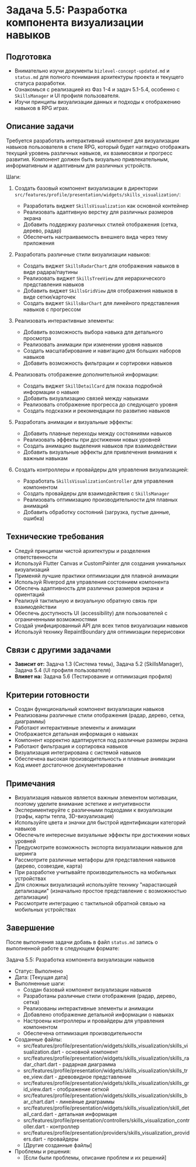 # Задача 5.5: Разработка компонента визуализации навыков

## Подготовка
- Внимательно изучи документы `bizlevel-concept-updated.md` и `status.md` для полного понимания архитектуры проекта и текущего статуса разработки.
- Ознакомься с реализацией из Фаз 1-4 и задач 5.1-5.4, особенно с `SkillsManager` и UI профиля пользователя.
- Изучи принципы визуализации данных и подходы к отображению навыков в RPG играх.

## Описание задачи
Требуется разработать интерактивный компонент для визуализации навыков пользователя в стиле RPG, который будет наглядно отображать текущий уровень различных навыков, их взаимосвязи и прогресс развития. Компонент должен быть визуально привлекательным, информативным и адаптивным для различных устройств.

Шаги:
1. Создать базовый компонент визуализации в директории `src/features/profile/presentation/widgets/skills_visualization/`:
   - Разработать виджет `SkillsVisualization` как основной контейнер
   - Реализовать адаптивную верстку для различных размеров экрана
   - Добавить поддержку различных стилей отображения (сетка, дерево, радар)
   - Обеспечить настраиваемость внешнего вида через тему приложения

2. Разработать различные стили визуализации навыков:
   - Создать виджет `SkillsRadarChart` для отображения навыков в виде радара/паутины
   - Реализовать виджет `SkillsTreeView` для иерархического представления навыков
   - Добавить виджет `SkillsGridView` для отображения навыков в виде сетки/карточек
   - Создать виджет `SkillsBarChart` для линейного представления навыков с прогрессом

3. Реализовать интерактивные элементы:
   - Добавить возможность выбора навыка для детального просмотра
   - Реализовать анимации при изменении уровня навыков
   - Создать масштабирование и навигацию для больших наборов навыков
   - Добавить возможность фильтрации и сортировки навыков

4. Реализовать отображение дополнительной информации:
   - Создать виджет `SkillDetailCard` для показа подробной информации о навыке
   - Добавить визуализацию связей между навыками
   - Реализовать отображение прогресса до следующего уровня
   - Создать подсказки и рекомендации по развитию навыков

5. Разработать анимации и визуальные эффекты:
   - Добавить плавные переходы между состояниями навыков
   - Реализовать эффекты при достижении новых уровней
   - Создать анимацию выделения навыков при взаимодействии
   - Добавить визуальные эффекты для привлечения внимания к важным навыкам

6. Создать контроллеры и провайдеры для управления визуализацией:
   - Разработать `SkillsVisualizationController` для управления компонентом
   - Создать провайдеры для взаимодействия с `SkillsManager`
   - Реализовать оптимизацию производительности для плавных анимаций
   - Добавить обработку состояний (загрузка, пустые данные, ошибка)

## Технические требования
- Следуй принципам чистой архитектуры и разделения ответственности
- Используй Flutter Canvas и CustomPainter для создания уникальных визуализаций
- Применяй лучшие практики оптимизации для плавной анимации
- Используй Riverpod для управления состоянием компонента
- Обеспечь адаптивность для различных размеров экрана и ориентаций
- Реализуй тактильную и визуальную обратную связь при взаимодействии
- Обеспечь доступность UI (accessibility) для пользователей с ограниченными возможностями
- Создай унифицированный API для всех типов визуализации навыков
- Используй технику RepaintBoundary для оптимизации перерисовки

## Связи с другими задачами
- **Зависит от:** Задача 1.3 (Система темы), Задача 5.2 (SkillsManager), Задача 5.4 (UI профиля пользователя)
- **Влияет на:** Задача 5.6 (Тестирование и оптимизация профиля)

## Критерии готовности
- Создан функциональный компонент визуализации навыков
- Реализованы различные стили отображения (радар, дерево, сетка, диаграммы)
- Работают интерактивные элементы и анимации
- Отображается детальная информация о навыках
- Компонент корректно адаптируется под различные размеры экрана
- Работают фильтрация и сортировка навыков
- Визуализация интегрирована с системой навыков
- Обеспечена высокая производительность и плавные анимации
- Код имеет достаточное документирование

## Примечания
- Визуализация навыков является важным элементом мотивации, поэтому уделите внимание эстетике и интуитивности
- Экспериментируйте с различными подходами к визуализации (графы, карты тепла, 3D-визуализация)
- Используйте цвета и значки для быстрой идентификации категорий навыков
- Обеспечьте интересные визуальные эффекты при достижении новых уровней
- Предусмотрите возможность экспорта визуализации навыков для шеринга
- Рассмотрите различные метафоры для представления навыков (дерево, созвездие, карта)
- При разработке учитывайте производительность на мобильных устройствах
- Для сложных визуализаций используйте технику "нарастающей детализации" (изначально простое представление с возможностью детализации)
- Рассмотрите интеграцию с тактильной обратной связью на мобильных устройствах

## Завершение
После выполнения задачи добавь в файл `status.md` запись о выполненной работе в следующем формате:

Задача 5.5: Разработка компонента визуализации навыков
* Статус: Выполнено
* Дата: [Текущая дата]
* Выполненные шаги:
    * Создан базовый компонент визуализации навыков
    * Разработаны различные стили отображения (радар, дерево, сетка)
    * Реализованы интерактивные элементы и анимации
    * Добавлено отображение детальной информации о навыках
    * Настроены контроллеры и провайдеры для управления компонентом
    * Обеспечена оптимизация производительности
* Созданные файлы:
    * src/features/profile/presentation/widgets/skills_visualization/skills_visualization.dart - основной компонент
    * src/features/profile/presentation/widgets/skills_visualization/skills_radar_chart.dart - радарная диаграмма
    * src/features/profile/presentation/widgets/skills_visualization/skills_tree_view.dart - древовидное представление
    * src/features/profile/presentation/widgets/skills_visualization/skills_grid_view.dart - отображение сеткой
    * src/features/profile/presentation/widgets/skills_visualization/skills_bar_chart.dart - линейные диаграммы
    * src/features/profile/presentation/widgets/skills_visualization/skill_detail_card.dart - детальная информация
    * src/features/profile/presentation/controllers/skills_visualization_controller.dart - контроллер
    * src/features/profile/presentation/providers/skills_visualization_providers.dart - провайдеры
    * [Другие созданные файлы]
* Проблемы и решения:
    * [Если были проблемы, описание проблем и их решений]